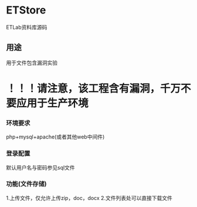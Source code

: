 # ETStore
ETLab资料库源码

## 用途
用于文件包含漏洞实验

# ！！！请注意，该工程含有漏洞，千万不要应用于生产环境

### 环境要求
php+mysql+apache(或者其他web中间件)

### 登录配置
默认用户名与密码参见sql文件

### 功能(文件存储)
1.上传文件，仅允许上传zip，doc，docx
2.文件列表处可以直接下载文件

